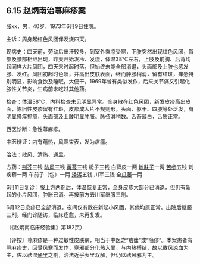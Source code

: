 ## 6.15 赵炳南治荨麻疹案

张xx，男，40岁，1973年6月9日住院。

主诉：周身起红色风团伴发烧四天。

现病史：四天前，劳动后出汗较多，到室外乘凉受寒，下肢突然出现红色风团，臀部及腰部相继出现，昨天开始发冷、发烧，体温38℃左右，上肢及前胸、后背均起同样大片风团，四天来时起时落，但始终未能全部消退，头面部及上肢也感发胀、发红。风团初起时色淡，并高出皮肤表面，继而肿胀稍消，留有红斑，痒感特别明显，影响食欲及睡眠，大便干。1969年曾有类似发作，后来关节痛又引起化脓性关节炎，生病前未吃过其他药。

检査：体温38℃，内科检查未见明显异常。全身散在红色风团，新发皮疹高出皮面，陈旧性皮疹留有红斑，皮疹成大片不规则形，头面、躯干、四肢等处泛发，有明显搔痒抓痕，头面部及上肢明显肿胀。脉弦滑稍数。舌苔薄白，舌质正常。

西医诊断：急性荨麻疹。

中医辨证：内有蕴热，风寒束表，发为㾦癗。

治法：散风、清热、[通里](https://www.gmzyjc.com/read/zjs/zjs3.1.4-6-0.0.2.3.5.md)。

方药：[荆芥](https://www.gmzyjc.com/read/bc/bc01-1.1.4.0.0.md)三钱 [防风](https://www.gmzyjc.com/read/bc/bc01-1.1.5.0.0.md)三钱 [黄芩](https://www.gmzyjc.com/read/bc/bc03-0.2.1.0.0.md)三钱 栀子三钱 白藓皮一两 [地肤子](https://www.gmzyjc.com/read/bc/bc05-0.0.16.0.0.md)一两 [苦参](https://www.gmzyjc.com/read/bc/bc03-0.2.5.0.0.md)五钱 刺疾藜一两 车前子（包）一两 [泽泻](https://www.gmzyjc.com/read/bc/bc05-0.0.4.0.0.md)五钱 川军三钱 全[瓜蒌](https://www.gmzyjc.com/read/bc/bc16-0.2.4.0.0.md)一两

6月11日复诊：服上方两剂后，体温恢复正常，全身皮疹大部分已消退，但仍有新起的小片风团，肿胀已消。再按前方去川军继服三剂。

6月12日皮疹已全部消退，夜间仅有散在新起小风团，其他均属正常。出院后继服三剂。经门诊随访，临床痊愈，未再复发。

（《赵炳南临床经验集》第182页）

〔评按〕荨麻疹是一种过敏性皮肤病，相当于中医之“㾦癗”或“隐疹”。本案患者有荨麻疹史，因受风寒而发作，寒邪部分化热入里，与内热搏结，故以散风凉血为主，佐以祛湿[通里](https://www.gmzyjc.com/read/zjs/zjs3.1.4-6-0.0.2.3.5.md)之剂，治法近乎表里双解，但仍以祛风邪为主。
